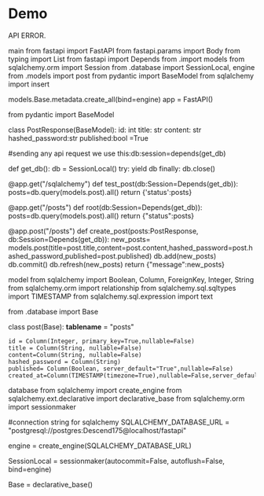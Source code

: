 # Demo
API ERROR.

main
from fastapi import FastAPI
from fastapi.params import Body
from typing import List
from fastapi import Depends
from .import models
from sqlalchemy.orm import Session
from .database import SessionLocal, engine
from .models import post
from pydantic import BaseModel
from sqlalchemy import insert




models.Base.metadata.create_all(bind=engine)
app = FastAPI()

from pydantic import BaseModel

class PostResponse(BaseModel):
    id: int
    title: str
    content: str
    hashed_password:str
    published:bool =True



#sending any api request we use this:db:session=depends(get_db)

def get_db():
    db = SessionLocal()
    try:
        yield db
    finally:
        db.close()


@app.get("/sqlalchemy")
def test_post(db:Session=Depends(get_db)):
    posts=db.query(models.post).all()
    return {'status':posts}


@app.get("/posts")
def root(db:Session=Depends(get_db)):
    posts=db.query(models.post).all()
    return {"status":posts}


@app.post("/posts")
def create_post(posts:PostResponse, db:Session=Depends(get_db)):
   new_posts= models.post(title=post.title,content=post.content,hashed_password=post.hashed_password,published=post.published)
   db.add(new_posts)
   db.commit()
   db.refresh(new_posts)
   return {"message":new_posts}

model
from sqlalchemy import Boolean, Column, ForeignKey, Integer, String
from sqlalchemy.orm import relationship
from sqlalchemy.sql.sqltypes import TIMESTAMP
from sqlalchemy.sql.expression import text

from .database import Base


class post(Base):
    __tablename__ = "posts"

    id = Column(Integer, primary_key=True,nullable=False)
    title = Column(String, nullable=False)
    content=Column(String, nullable=False)
    hashed_password = Column(String)
    published= Column(Boolean, server_default="True",nullable=False)
    created_at=Column(TIMESTAMP(timezone=True),nullable=False,server_default=text('now()'))

database
from sqlalchemy import create_engine
from sqlalchemy.ext.declarative import declarative_base
from sqlalchemy.orm import sessionmaker

#connection string for sqlalchemy
SQLALCHEMY_DATABASE_URL = "postgresql://postgres:Descend175@localhost/fastapi"

engine = create_engine(SQLALCHEMY_DATABASE_URL)

SessionLocal = sessionmaker(autocommit=False, autoflush=False, bind=engine)

Base = declarative_base()



